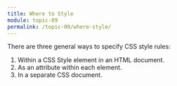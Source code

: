 ```yaml
---
title: Where to Style
module: topic-09
permalink: /topic-09/where-style/
---
```


<div class="divider-heading"></div>

There are three general ways to specify CSS style rules:

1. Within a CSS Style element in an HTML document.
2. As an attribute within each element.
3. In a separate CSS document.

